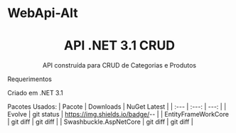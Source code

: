 # WebApi-Alt

<h1 align="center">API .NET 3.1  CRUD </h1>
<p align="center">API construída para CRUD de Categorias e Produtos</p>



Requerimentos

Criado em .NET 3.1 

Pacotes Usados:
| Pacote  | Downloads | NuGet Latest |
| :---         |     :---:      |          ---: |
| Evolve   | git status     | https://img.shields.io/badge/<LABEL>-<MESSAGE>-<COLOR>  |
| EntityFrameWorkCore     | git diff       | git diff      |
| Swashbuckle.AspNetCore     | git diff       | git diff      |
